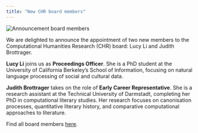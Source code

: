 ```yaml
---
title: "New CHR board members"
---
```

<style>
.announce img {
    max-height: 300px;
    max-width: 100%;
}

.announce img.first_image {
    max-height: 400px; 
    display: block; 
    margin-left: auto;
    margin-right: auto;
}

.announce div > img.first_image { 
    text-align: center; /* if centring  fails */
}
</style>



<div class="announce">
    <img class="first_image" src="/images/news/CHR announcements.001.jpeg" alt ="Announcement board members">
<p>
​We are delighted to announce the appointment of two new members to the Computational Humanities Research (CHR) board: Lucy Li and Judith Brottrager.​
<p>
<p>
<strong>Lucy Li</strong> joins us as <strong>Proceedings Officer</strong>. She is a PhD student at the University of California Berkeley’s School of Information, focusing on natural language processing of social and cultural data.
</p>
<p>
<strong>Judith Brottrager</strong> takes on the role of <strong>Early Career Representative</strong>. She is a research assistant at the Technical University of Darmstadt, completing her PhD in computational literary studies. Her research focuses on canonisation processes, quantitative literary history, and comparative computational approaches to literature.

Find all board members [here](/board).
</p>


</div>


<div class="space" style="padding-top:2%;"></div>
